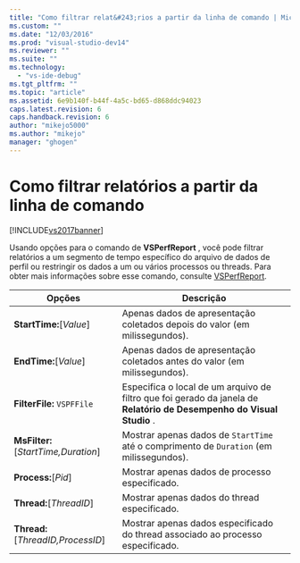 ```yaml
---
title: "Como filtrar relat&#243;rios a partir da linha de comando | Microsoft Docs"
ms.custom: ""
ms.date: "12/03/2016"
ms.prod: "visual-studio-dev14"
ms.reviewer: ""
ms.suite: ""
ms.technology: 
  - "vs-ide-debug"
ms.tgt_pltfrm: ""
ms.topic: "article"
ms.assetid: 6e9b140f-b44f-4a5c-bd65-d868ddc94023
caps.latest.revision: 6
caps.handback.revision: 6
author: "mikejo5000"
ms.author: "mikejo"
manager: "ghogen"
---
```

# Como filtrar relat&#243;rios a partir da linha de comando
[!INCLUDE[vs2017banner](../code-quality/includes/vs2017banner.md)]

Usando opções para o comando de **VSPerfReport** , você pode filtrar relatórios a um segmento de tempo específico do arquivo de dados de perfil ou restringir os dados a um ou vários processos ou threads.  Para obter mais informações sobre esse comando, consulte [VSPerfReport](../profiling/vsperfreport.md).  
  
|Opções|Descrição|  
|------------|---------------|  
|**StartTime:**\[*Value*\]|Apenas dados de apresentação coletados depois do valor \(em milissegundos\).|  
|**EndTime:**\[*Value*\]|Apenas dados de apresentação coletados antes do valor \(em milissegundos\).|  
|**FilterFile:** `VSPFFile`|Especifica o local de um arquivo de filtro que foi gerado da janela de **Relatório de Desempenho do Visual Studio** .|  
|**MsFilter:**\[*StartTime,Duration*\]|Mostrar apenas dados de `StartTime` até o comprimento de `Duration` \(em milissegundos\).|  
|**Process:**\[*Pid*\]|Mostrar apenas dados de processo especificado.|  
|**Thread:**\[*ThreadID*\]|Mostrar apenas dados do thread especificado.|  
|**Thread:**\[*ThreadID,ProcessID*\]|Mostrar apenas dados especificado do thread associado ao processo especificado.|